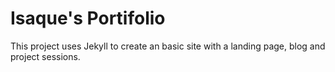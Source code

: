 # Isaque's Portifolio

This project uses Jekyll to create an basic site with a landing page, blog and project sessions.

